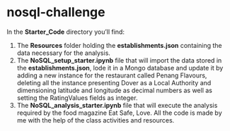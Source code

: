 # nosql-challenge

In the **Starter_Code** directory you’ll find:
1. The **Resources** folder holding the **establishments.json** containing the data necessary for the analysis. 
2. The **NoSQL_setup_starter.ipynb** file that will import the data stored in the **establishments.json**, lode it in a Mongo database and update it by adding a new instance for the restaurant called Penang Flavours, deleting all the instance presenting Dover as a Local Authority and dimensioning latitude and longitude as decimal numbers as well as setting the RatingValues fields as integer.
3. The **NoSQL_analysis_starter.ipynb** file that will execute the analysis required by the food magazine Eat Safe, Love.
All the code is made by me with the help of the class activities and resources.
